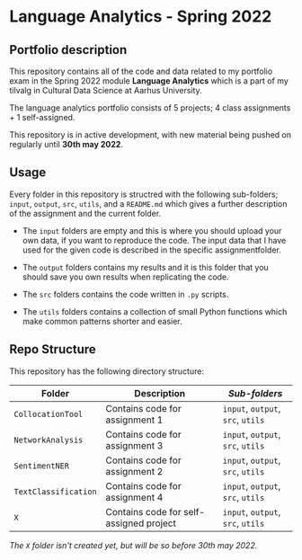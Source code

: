 # Language Analytics - Spring 2022 

## Portfolio description
This repository contains all of the code and data related to my portfolio exam in the Spring 2022 module **Language Analytics** which is a part of my tilvalg in Cultural Data Science at Aarhus University.  

The language analytics portfolio consists of 5 projects; 4 class assignments + 1 self-assigned.

This repository is in active development, with new material being pushed on regularly until **30th may 2022**.  


## Usage
Every folder in this repository is structred with the following sub-folders; ```input```, ```output```, ```src```, ```utils```, and a ```README.md``` which gives a further description of the assignment and the current folder.  

- The ```input``` folders are empty and this is where you should upload your own data, if you want to reproduce the code. The input data that I have used for the given code is described in the specific assignmentfolder.

- The ```output``` folders contains my results and it is this folder that you should save you own results when replicating the code. 

- The ```src``` folders contains the code written in ```.py``` scripts. 

- The ```utils``` folders contains a collection of small Python functions which make common patterns shorter and easier.


## Repo Structure  
This repository has the following directory structure:  


| **Folder** | **Description** | *Sub-folders* |
| ----------- | ----------- | ----------- | 
| ```CollocationTool``` | Contains code for assignment 1 | ```input```, ```output```, ```src```, ```utils``` |
| ```NetworkAnalysis``` | Contains code for assignment 3 | ```input```, ```output```, ```src```, ```utils``` |
| ```SentimentNER``` | Contains code for assignment 2 | ```input```, ```output```, ```src```, ```utils``` |
| ```TextClassification``` | Contains code for assignment 4 | ```input```, ```output```, ```src```, ```utils``` |
| ``` X ``` | Contains code for self-assigned project | ```input```, ```output```, ```src```, ```utils``` |

*The ```X``` folder isn't created yet, but will be so before 30th may 2022.*
